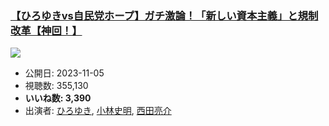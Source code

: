 ### [【ひろゆきvs自民党ホープ】ガチ激論！「新しい資本主義」と規制改革【神回！】](https://www.youtube.com/watch?v=Z2hFbfxiJCA)
[![](https://img.youtube.com/vi/Z2hFbfxiJCA/sddefault.jpg)](https://www.youtube.com/watch?v=Z2hFbfxiJCA)
-   公開日: 2023-11-05
-   視聴数: 355,130
-   **いいね数: 3,390**
-   出演者: [ひろゆき](/rehacq_fan/people/ひろゆき "wikilink"), [小林史明](/rehacq_fan/people/小林史明 "wikilink"), [西田亮介](/rehacq_fan/people/西田亮介 "wikilink")
